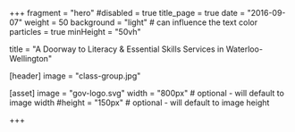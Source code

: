 +++
fragment = "hero"
#disabled = true
title_page = true
date = "2016-09-07"
weight = 50
background = "light" # can influence the text color
particles = true
minHeight = "50vh"

title = "A Doorway to Literacy & Essential Skills Services in Waterloo-Wellington"

[header]
  image = "class-group.jpg"

[asset]
  image = "gov-logo.svg"
  width = "800px" # optional - will default to image width
  #height = "150px" # optional - will default to image height
  
+++

